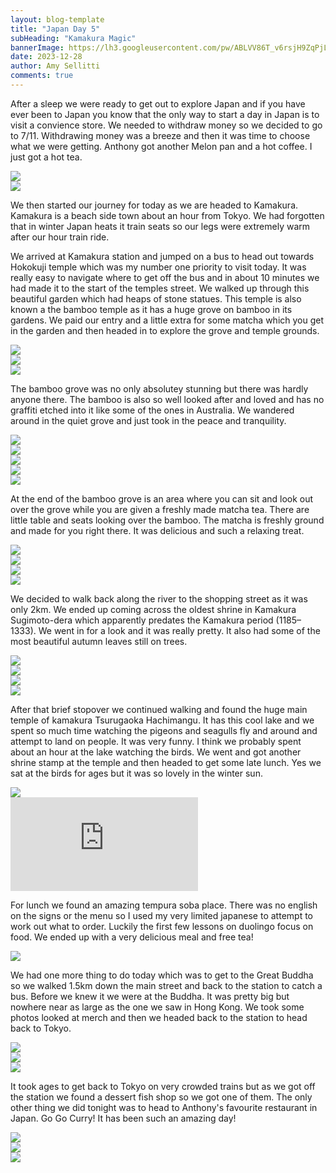 ```yaml
---
layout: blog-template
title: "Japan Day 5"
subHeading: "Kamakura Magic"
bannerImage: https://lh3.googleusercontent.com/pw/ABLVV86T_v6rsjH9ZqPjLgkiMXqOi356afy6knc9VVxVBSxIZ9LmVL6i07Hm1WZMvTaKEQVw_33jLdbIhdaKptttR4kLc_h5043eplo5bUWcM1Kj-1kY5w64=w2400
date: 2023-12-28
author: Amy Sellitti
comments: true
---
```


After a sleep we were ready to get out to explore Japan and if you have ever been to Japan you know that the only way to start a day in Japan is to visit a convience store. We needed to withdraw money so we decided to go to 7/11. Withdrawing money was a breeze and then it was time to choose what we were getting. Anthony got another Melon pan and a hot coffee. I just got a hot tea. 

<div class="center-image"><img src="https://lh3.googleusercontent.com/pw/ABLVV8414hgPtme5Vv0zATXMwJI_41ifIR1t7ejnddGZQr9RNRACh2Qvp2rvliOtI3ST_GQ32Jy0x-5Kq30WC6pryoUEFwZ2NSQOwCRnV8wmbYNbaXbTq8tW=w2400" /></div>
<div class="center-image"><img src="https://lh3.googleusercontent.com/pw/ABLVV860lnLIMR3CCUuUXl-MxJ4GMTVPyYqKDHRXNwWvnpOZnbQUcuYFh6IKtJRg6Fie9xVAkKgmSSnH0xPWGQPPRs0EpvEolLC-I7BImPgdgxnuujqch4Dv=w2400" /></div>

We then started our journey for today as we are headed to Kamakura. Kamakura is a beach side town about an hour from Tokyo. We had forgotten that in winter Japan heats it train seats so our legs were extremely warm after our hour train ride.

We arrived at Kamakura station and jumped on a bus to head out towards Hokokuji temple which was my number one priority to visit today. It was really easy to navigate where to get off the bus and in about 10 minutes we had made it to the start of the temples street. We walked up through this beautiful garden which had heaps of stone statues. This temple is also known a the bamboo temple as it has a huge grove on bamboo in its gardens. We paid our entry and a little extra for some matcha which you get in the garden and then headed in to explore the grove and temple grounds. 

<div class="center-image"><img src="https://lh3.googleusercontent.com/pw/ABLVV87bG_3KVtZ7Sto7ucqD4CWFfW-RMsBAt0uW0ofJ_umyW_iY0HgqhhKayCns0kwFaDJ6LEm9kDEML8xhX9G5dz1DPd7WlO6malWgZsZ-7PL-7O36ayOX=w2400" /></div>
<div class="center-image"><img src="https://lh3.googleusercontent.com/pw/ABLVV8752IRXlVwhCQkYpCcHxfWy_hnqFDKjGg6O4ZlGPbfYSNFQjJkzt5K17hkcrrLxzaFME1-zPO0F-LctEE-jW_1_LIA9qxFysMIV-FAeP79ypW77BmCl=w2400" /></div>
<div class="center-image"><img src="https://lh3.googleusercontent.com/pw/ABLVV87ionUfkFnhvCABV1CdLaGYJ_MCbcVhsuYjRXq_Z15PJdSwlRoSM2gMqK3FwOnwmT9phmGZx89Aph5kcGTebKFsmMEtCrIRaDDViGWmuYTB0hZO9WKj=w2400" /></div>

The bamboo grove was no only absolutey stunning but there was hardly anyone there. The bamboo is also so well looked after and loved and has no graffiti etched into it like some of the ones in Australia. We wandered around in the quiet grove and just took in the peace and tranquility.

<div class="center-image"><img src="https://lh3.googleusercontent.com/pw/ABLVV85Mevpf1EQ_NAEUXz_MWahDXH789qCQ0XyzRVavbqTDdCizX3nq4yCgbjsEKD0JcVsyf2yuWPMEo-ZTrgsIty3ypP5T1tj8ORXunIJW9H2dNM94e0Bp=w2400" /></div>
<div class="center-image"><img src="https://lh3.googleusercontent.com/pw/ABLVV87FHHOPLSRba4IAjO_IdhF9gjtbIwH-vjSAYwGVTktI0qpFS-ji9tQf6PpqErOxFGTF-l-iq2JkoWZ3jye-ojQR14tZTo99nDuN9Whbz7xAfj_AM8md=w2400" /></div>
<div class="center-image"><img src="https://lh3.googleusercontent.com/pw/ABLVV87k37I9cpl_M-l_AvnHUL12LtqyBxluKutBj2EB53_ek_h2v1P6xmAoQkOlB05WKCqzsHburFidSHy-aRNDYxwqZFvr4GIDNzr9ZH242BKSM7MC0vPV=w2400" /></div>
<div class="center-image"><img src="https://lh3.googleusercontent.com/pw/ABLVV86T_v6rsjH9ZqPjLgkiMXqOi356afy6knc9VVxVBSxIZ9LmVL6i07Hm1WZMvTaKEQVw_33jLdbIhdaKptttR4kLc_h5043eplo5bUWcM1Kj-1kY5w64=w2400" /></div>
<div class="center-image"><img src="https://lh3.googleusercontent.com/pw/ABLVV84J_ivFHwam-Lc9m6owAVbFkONJTFHvlSMWh72bYcvvVAtMwGDbmwBBfgmjjHD9lcdKLyBMW4wfQ4v8Bx1wlxXTcuOMiKOipxePNgdO_vLgg22pUmxG=w2400" /></div>

At the end of the bamboo grove is an area where you can sit and look out over the grove while you are given a freshly made matcha tea. There are little table and seats looking over the bamboo. The matcha is freshly ground and made for you right there. It was delicious and such a relaxing treat. 

<div class="center-image"><img src="https://lh3.googleusercontent.com/pw/ABLVV87IFQwuGcvUud7BWkTava9Kl4rt_o8H1ILTlHb8OcAs_JMSe9NIV2A5dQljNrjDbZWBaxVYwSzCbblZ8h3jS8hLI134N0rO51W1fqKOF3cK0Q7T6o4b=w2400" /></div>
<div class="center-image"><img src="https://lh3.googleusercontent.com/pw/ABLVV84uHqlTxCB30jT8BdxC1RCbL1DMQGBnwBiYjilluRT7nep45iODWsO_l973UW3Y-fIqWcODDYFA1R7oJ9u7wO5ZWi3Zbt7GKkYdYqa5nsi3gXkme-9p=w2400" /></div>
<div class="center-image"><img src="https://lh3.googleusercontent.com/pw/ABLVV85PsJKZNufSdf0E8FX5YzY9Zt0QtsdvFKCsmjahUV_Lruj3iY1pY4rCMyvC-HxlqgtS2PuljDwOcbNGMFYf889kNaoO3HGF8heGf4TiFYrd1MZ8O5CF=w2400" /></div>
<div class="center-image"><img src="https://lh3.googleusercontent.com/pw/ABLVV86HfoK6lmcWhrNLtG6sP1uh4ad5uynlPuAc438qmWQnN5gBLllYQpmCKPxYBOtkk87nWMATwjhYSNBODQj69gyMiZM6MeQRNvyOZAPVYGAIeuzLnqeY=w2400" /></div>

We decided to walk back along the river to the shopping street as it was only 2km. We ended up coming across the oldest shrine in Kamakura Sugimoto-dera which apparently predates the Kamakura period (1185–1333). We went in for a look and it was really pretty. It also had some of the most beautiful autumn leaves still on trees.  

<div class="center-image"><img src="https://lh3.googleusercontent.com/pw/ABLVV85Ush0HceE1FDiTN5cJqjo62I_EBiIFGfcZUACa6SuDnUZRGgaNXoX_TJAvLweh-l4ZnmgwEh4cYY71It72S0Nabg4bKNOBM0aOxHoXdjt-olf8x43I=w2400" /></div>
<div class="center-image"><img src="https://lh3.googleusercontent.com/pw/ABLVV87VGgfJTuO2AsvBkmbgYHgwa3sJn-wJ3YvvpUl7CfBUGjq9LUdszrdEIl5kbELVIFVRYczp4e8FoUcogaf_S8xFXqR4ExybeaovnO2YKEdD7m3k8pkL=w2400" /></div>
<div class="center-image"><img src="https://lh3.googleusercontent.com/pw/ABLVV87tTMX8aVSZKUX7outEOVkXKJdTF4u6BAVyYYaem2i3lzaLFf0kCCqeEqeEMEpQMhyW5tUnwz6G2TU-K-Agm6QCtCscEN8SoZi7hrFJSgR4AGRJT-Bj=w2400" /></div>
<div class="center-image"><img src="https://lh3.googleusercontent.com/pw/ABLVV85dTF9955sXohv_ICzO8_SaDPUiLsKvyJsRHV94Apa-584UTqds2j3o2b39xFBRqu-RWoU1z2vhzrrOq0EJprlKHHCNbsS7yLTRES-lBXcRYzVUAum_=w2400" /></div>

After that brief stopover we continued walking and found the huge main temple of kamakura Tsurugaoka Hachimangu. It has this cool lake and we spent so much time watching the pigeons and seagulls fly and around and attempt to land on people. It was very funny. I think we probably spent about an hour at the lake watching the birds. We went and got another shrine stamp at the temple and then headed to get some late lunch. Yes we sat at the birds for ages but it was so lovely in the winter sun.  

<div class="center-image"><img src="https://lh3.googleusercontent.com/pw/ABLVV868y-9707OwutHfoKTnouGhIvdeuM2HSdxP2fGteHKJLl71EsPneWqXHucCjePMvpXQaManYC3Hop4vKVejTfHdHRTlQx13KJzd1N0FZu0FboUEKtU7=w2400" /></div>
<div class="center-video"><iframe src="https://www.youtube.com/embed/Ou_F9uiY8ks" frameborder="0" allowfullscreen></iframe></div>

For lunch we found an amazing tempura soba place. There was no english on the signs or the menu so I used my very limited japanese to attempt to work out what to order. Luckily the first few lessons on duolingo focus on food. We ended up with a very delicious meal and free tea! 

<div class="center-image"><img src="https://lh3.googleusercontent.com/pw/ABLVV8512ArR31NBHYuzwbsMNBUfIo4fnkADVnHt5RMxIoYEn6tQVYiOb9suP7AHGV_w-y-xYlmPxe-7Gcrr4rN72MwFDUrdvzLsDvF5oD6r160Idr_W_6uA=w2400" /></div>

We had one more thing to do today which was to get to the Great Buddha so we walked 1.5km down the main street and back to the station to catch a bus. Before we knew it we were at the Buddha. It was pretty big but nowhere near as large as the one we saw in Hong Kong. We took some photos looked at merch and then we headed back to the station to head back to Tokyo. 

<div class="center-image"><img src="https://lh3.googleusercontent.com/pw/ABLVV87rIMpgAm30DbOKM52As97pQfCgOSFpDHThm0kUj_zZ_6MLPM0qCuKNPlqAZ0CINxP7d8gtKuPm3W3Ww7EIG-AGsR2SHFL_YrStqWMxQWMAEPflybyq=w2400" /></div>
<div class="center-image"><img src="https://lh3.googleusercontent.com/pw/ABLVV86SnLw4vLWcnVxtomUMC8GkH-lDzzkzRRy6Ik6gQ5ZCTM2G2VSyvESNt5r_4eIn0wuaKc6wSe8nqDoQxR0W0AZh4hxJEyb5679f7WfScV0IteybHjDQ=w2400" /></div>
<div class="center-image"><img src="https://lh3.googleusercontent.com/pw/ABLVV85j4L7Ywdm25VMiLh3Mqh1Og9BKj1z4GA96zXkzWSHgsv3fpIciogQlIDoQuWqy7Svpl5rxQoWSHeoIOBsL2qOy94c5EUCA1tEgYZer3u3K82EkcoJH=w2400" /></div>

It took ages to get back to Tokyo on very crowded trains but as we got off the station we found a dessert fish shop so we got one of them. The only other thing we did tonight was to head to Anthony's favourite restaurant in Japan. Go Go Curry! It has been such an amazing day!

<div class="center-image"><img src="https://lh3.googleusercontent.com/pw/ABLVV875OSYGmCWO7FY6cW2l5K54U2bSwtPLZdDIps5wlABuOps8PB3FUDYnfyUwkBfxd5uq9bVSpMZVbwDDSXHKjH6NB3XmyOKdvw04EQvC4ZTS1V7gSXj4=w2400" /></div>
<div class="center-image"><img src="https://lh3.googleusercontent.com/pw/ABLVV857VrBDH8gzNHeKcGgO2JwlKlgoUfWn56nsWrlX2WMko4_eo4dS59Z65jLlPaEFd_Ez5V_Hq-kS9nwQ7-s-UpGmSMc0tUxYl4JRob2olD59ixvekDTJ=w2400" /></div>
<div class="center-image"><img src="https://lh3.googleusercontent.com/pw/ABLVV84AS9_RLYYGdMdwFmyzzU9t5uLLroMXTlC1FWsySeg9gK_3Y4VeSRa0hyA66YR8xL9OdVe1cp6nNvQfXlM5e9T7Hg--AgeH_evAU2bk-45RSF2TmwJh=w2400" /></div>

